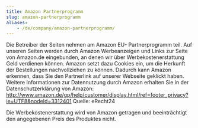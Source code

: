 ```yaml
---
title: Amazon Partnerprogramm
slug: amazon-partnerprogramm
aliases:
    - /de/company/amazon-partnerprogramm/
---
```


Die Betreiber der Seiten nehmen am Amazon EU- Partnerprogramm teil. Auf unseren Seiten werden durch Amazon Werbeanzeigen und Links zur Seite von Amazon.de eingebunden, an denen wir über Werbekostenerstattung Geld verdienen können. Amazon setzt dazu Cookies ein, um die Herkunft der Bestellungen nachvollziehen zu können. Dadurch kann Amazon erkennen, dass Sie den Partnerlink auf unserer Webseite geklickt haben. Weitere Informationen zur Datennutzung durch Amazon erhalten Sie in der Datenschutzerklärung von Amazon: http://www.amazon.de/gp/help/customer/display.html/ref=footer_privacy?ie=UTF8&nodeId=3312401
Quelle: eRecht24

Die Werbekostenerstattung wird von Amazon getragen und beeinträchtigt den angegebenen Preis des Produktes nicht.
